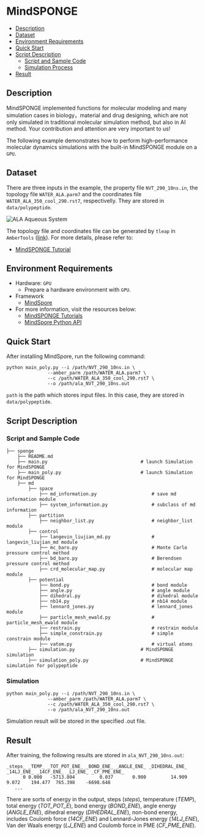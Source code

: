# MindSPONGE

- [Description](#Description)
- [Dataset](#Dataset)
- [Environment Requirements](#Environment-Requirements)
- [Quick Start](#Quick-Start)
- [Script Description](#Script-Description)
    - [Script and Sample Code](#Script-and-Sample-Code)
    - [Simulation Process](#Simulation-Process)
- [Result](#Result)

## Description

MindSPONGE implemented functions for molecular modeling and many simulation cases in biology，material and drug designing, which are not only simulated in traditional molecular simulation method, but also in AI method. Your contribution and attention are very important to us!

The following example demonstrates how to perform high-performance molecular dynamics simulations with the built-in MindSPONGE module on a `GPU`.

## Dataset

There are three inputs in the example, the property file `NVT_290_10ns.in`, the topology file `WATER_ALA.parm7` and the coordinates file `WATER_ALA_350_cool_290.rst7`, respectivelly. They are stored in `data/polypeptide`.

![ALA Aqueous System](https://images.gitee.com/uploads/images/2021/0323/184453_4bd9b1a6_8142020.png "图片1.png")

The topology file and coordinates file can be generated by `tleap` in `AmberTools` ([link](<http://ambermd.org/GetAmber.php>)). For more details, please refer to:

- [MindSPONGE Tutorial](https://gitee.com/mindspore/mindscience/tree/master/MindSPONGE/mindsponge/examples)

## Environment Requirements

- Hardware: `GPU`
    - Prepare a hardware environment with `GPU`.
- Framework
    - [MindSpore](https://www.mindspore.cn/install/en)
- For more information, visit the resources below:
    - [MindSPONGE Tutorials](https://gitee.com/mindspore/mindscience/tree/master/MindSPONGE/mindsponge/examples)
    - [MindSpore Python API](https://www.mindspore.cn/docs/api/en/master/index.html)

## Quick Start

After installing MindSpore, run the following command:

```shell
python main_poly.py --i /path/NVT_290_10ns.in \
               --amber_parm /path/WATER_ALA.parm7 \
               --c /path/WATER_ALA_350_cool_290.rst7 \
               --o /path/ala_NVT_290_10ns.out
```

`path` is the path which stores input files. In this case, they are stored in `data/polypeptide`.

## Script Description

### Script and Sample Code

```shell
├── sponge
    ├── README.md
    ├── main.py                                  # launch Simulation for MindSPONGE
    ├── main_poly.py                             # launch Simulation for MindSPONGE
    ├── md
        ├── space
            ├── md_information.py                    # save md information module
            ├── system_information.py                # subclass of md information
        ├── partition
            ├── neighbor_list.py                     # neighbor_list module
        ├── control
            ├── langevin_liujian_md.py               # langevin_liujian_md module
            ├── mc_baro.py                           # Monte Carlo pressure control method
            ├── bd_baro.py                           # Berendsen pressure control method
            ├── crd_molecular_map.py                 # molecular map module
        ├── potential
            ├── bond.py                              # bond module
            ├── angle.py                             # angle module
            ├── dihedral.py                          # dihedral module
            ├── nb14.py                              # nb14 module
            ├── lennard_jones.py                     # lennard_jones module
            ├── particle_mesh_ewald.py               # particle_mesh_ewald module
            ├── restrain.py                          # restrain module
            ├── simple_constrain.py                  # simple constrain module
            ├── vatom.py                             # virtual atoms
        ├── simulation.py                        # MindSPONGE simulation
        ├── simulation_poly.py                   # MindSPONGE simulation for polypeptide
```

### Simulation

```shell
python main_poly.py --i /path/NVT_290_10ns.in \
               --amber_parm /path/WATER_ALA.parm7 \
               --c /path/WATER_ALA_350_cool_290.rst7 \
               --o /path/ala_NVT_290_10ns.out
```

Simulation result will be stored in the specified .out file.

## Result

After training, the following results are stored in `ala_NVT_290_10ns.out`:

```text
_steps_ _TEMP_ _TOT_POT_ENE_ _BOND_ENE_ _ANGLE_ENE_ _DIHEDRAL_ENE_ _14LJ_ENE_ _14CF_ENE_ _LJ_ENE_ _CF_PME_ENE_
      0 0.000   -5713.804         0.037       0.900         14.909      9.072    194.477  765.398    -6698.648
   ...
```

There are sorts of energy in the output, steps (_steps_), temperature (_TEMP_), total energy (_TOT_POT_E_), bond energy (_BOND_ENE_), angle energy (_ANGLE_ENE_), dihedral energy (_DIHEDRAL_ENE_), non-bond energy, includes Coulomb force (_14CF_ENE_) and Lennard-Jones energy (_14LJ_ENE_), Van der Waals energy (_LJ_ENE_) and Coulomb force in PME (_CF_PME_ENE_).
